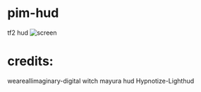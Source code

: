 # pim-hud
 tf2 hud
 ![screen](https://i.imgur.com/4RStyyJ.png)
 # credits:
  weareallimaginary-digital witch mayura hud
   Hypnotize-Lighthud
